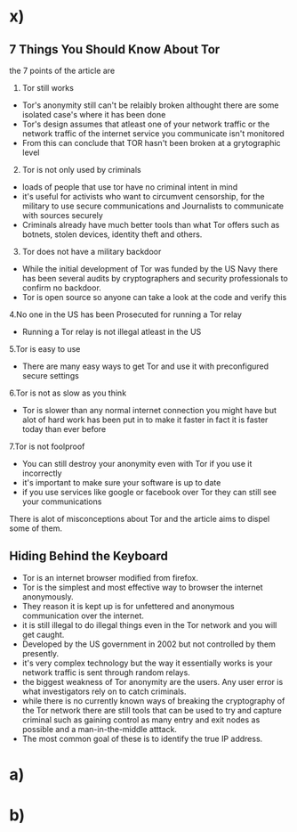 # x)
## 7 Things You Should Know About Tor
the 7 points of the article are 
1. Tor still works
- Tor's anonymity still can't be relaibly broken althought there are some isolated case's where it has been done
- Tor's design assumes that atleast one of your network traffic or the network traffic of the internet service you communicate isn't monitored
- From this can conclude that TOR hasn't been broken at a grytographic level
  
2. Tor is not only used by criminals
- loads of people that use tor have no criminal intent in mind
- it's useful for activists who want to circumvent censorship, for the military to use secure communications and Journalists
to communicate with sources securely
- Criminals already have much better tools than what Tor offers such as botnets, stolen devices, identity theft and others.
  
3. Tor does not have a military backdoor
- While the initial development of Tor was funded by the US Navy there has been several audits by cryptographers and security professionals
to confirm no backdoor.
- Tor is open source so anyone can take a look at the code and verify this
  
4.No one in the US has been Prosecuted for running a Tor relay
- Running a Tor relay is not illegal atleast in the US
  
5.Tor is easy to use
- There are many easy ways to get Tor and use it with preconfigured secure settings
  
6.Tor is not as slow as you think
  
- Tor is slower than any normal internet connection you might have but alot of hard work has been put in to make it faster in fact it is faster today 
than ever before

7.Tor is not foolproof
  
- You can still destroy your anonymity even with Tor if you use it incorrectly 
- it's important to make sure your software is up to date 
- if you use services like google or facebook over Tor they can still see your communications

There is alot of misconceptions about Tor and the article aims to dispel some of them.

## Hiding Behind the Keyboard
- Tor is an internet browser modified from firefox.
- Tor is the simplest and most effective way to browser the internet anonymously.
- They reason it is kept up is for unfettered and anonymous communication over the internet.
- it is still illegal to do illegal things even in the Tor network and you will get caught.
- Developed by the US government in 2002 but not controlled by them presently.
- it's very complex technology but the way it essentially works is your network traffic is sent
through random relays.
- the biggest weakness of Tor anonymity are the users. Any user error is what investigators rely
on to catch criminals.
- while there is no currently known ways of breaking the cryptography of the Tor network there are
still tools that can be used to try and capture criminal such as gaining control as many entry 
and exit nodes as possible and a man-in-the-middle atttack.
- The most common goal of these is to identify the true IP address.
# a)
# b)
